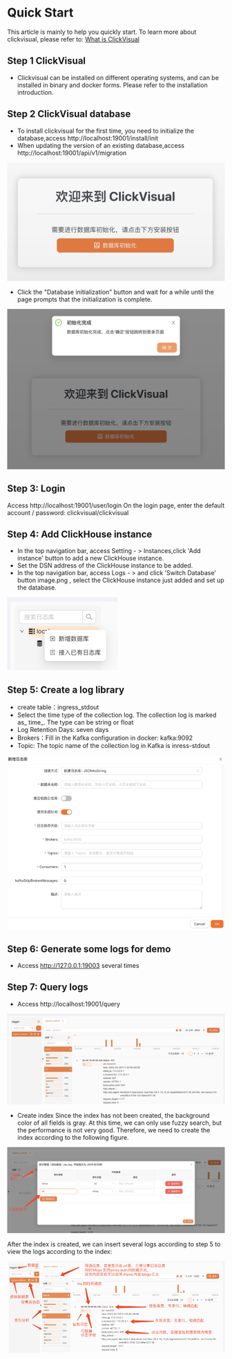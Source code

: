 # Quick Start
This article is mainly to help you quickly start. To learn more about clickvisual, please refer to: [What is ClickVisual](https://github.com/clickvisual/clickvisual-doc/blob/master/docs/en/clickvisual/01quickstart/what-is-the-clickvisual.md)

## Step 1 ClickVisual

- Clickvisual can be installed on different operating systems, and can be installed in binary and docker forms. Please refer to the installation introduction.


## Step 2 ClickVisual database
- To install clickvisual for the first time, you need to initialize the database,access http://localhost:19001/install/init
- When updating the version of an existing database,access http://localhost:19001/api/v1/migration

![img.png](../../../images/welcome.png)

- Click the "Database initialization" button and wait for a while until the page prompts that the initialization is complete.

![img_1.png](../../../images/database-init.png)

## Step 3: Login
Access http://localhost:19001/user/login
On the login page, enter the default account / password: clickvisual/clickvisual

## Step 4: Add ClickHouse instance
- In the top navigation bar, access  Setting - > Instances,click 'Add instance' button to add a new ClickHouse instance.
- Set the DSN address of the ClickHouse instance to be added.
- In the top navigation bar, access  Logs - > and click 'Switch Database' button image.png , select the ClickHouse instance just added and set up the database.

![img.png](../../../images/database-create.png)

## Step 5: Create a log library 
- create table：ingress_stdout
- Select the time type of the collection log. The collection log is marked as_ time_. The type can be string or float
- Log Retention Days: seven days
- Brokers：Fill in the Kafka configuration in docker: kafka:9092
- Topic: The topic name of the collection log in Kafka is inress-stdout

![img.png](../../../images/table-create.png)

## Step 6: Generate some logs for demo
- Access http://127.0.0.1:19003 several times

## Step 7: Query logs
- Access http://localhost:19001/query 

![img.png](../../../images/table-query.png)

- Create index
Since the index has not been created, the background color of all fields is gray. At this time, we can only use fuzzy search, but the performance is not very good. Therefore, we need to create the index according to the following figure.

![img.png](../../../images/increase-index.png)

After the index is created, we can insert several logs according to step 5 to view the logs according to the index:

![img.png](../../../images/overall-introduction.png)


